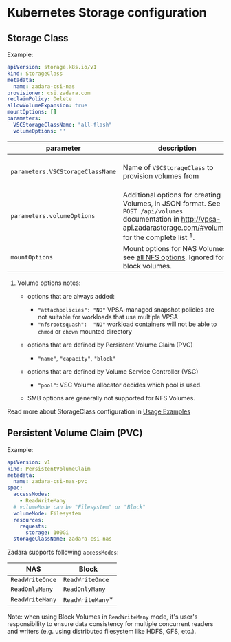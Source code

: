 # Kubernetes Storage configuration

## Storage Class

Example:

```yaml
apiVersion: storage.k8s.io/v1
kind: StorageClass
metadata:
  name: zadara-csi-nas
provisioner: csi.zadara.com
reclaimPolicy: Delete
allowVolumeExpansion: true
mountOptions: []
parameters:
  VSCStorageClassName: "all-flash"
  volumeOptions: ''
```

| parameter                        | description                                                                                                                                                                      | required                                           | examples                                         |
|----------------------------------|----------------------------------------------------------------------------------------------------------------------------------------------------------------------------------|----------------------------------------------------|--------------------------------------------------|
| `parameters.VSCStorageClassName` | Name of `VSCStorageClass` to provision volumes from                                                                                                                              | No (if not set, default `VSCStorageClass` is used) | `zadara-all-flash`                               |
| `parameters.volumeOptions`       | Additional options for creating Volumes, in JSON format. See `POST /api/volumes` documentation in http://vpsa-api.zadarastorage.com/#volumes for the complete list <sup>1</sup>. | No                                                 | `'{"nfsanonuid":"65500", "nfsanongid":"65500"}'` |
| `mountOptions`                   | Mount options for NAS Volumes, see [all NFS options](https://linux.die.net/man/5/nfs). Ignored for block volumes.                                                                | No                                                 | `["nfsvers=4.1", "hard"]`                        |

1. Volume options notes:
   - options that are always added:
       - `"attachpolicies": "NO"` VPSA-managed snapshot policies are not suitable for workloads that use multiple VPSA
       - `"nfsrootsquash":  "NO"` workload containers will not be able to `chmod` or `chown` mounted directory

   - options that are defined by Persistent Volume Claim (PVC)
       - `"name"`, `"capacity"`, `"block"`

   - options that are defined by Volume Service Controller (VSC)
       - `"pool"`: VSC Volume allocator decides which pool is used.

   - SMB options are generally not supported for NFS Volumes.


Read more about StorageClass configuration in [Usage Examples](examples.md#configuring-volume-options)

## Persistent Volume Claim (PVC)

Example:
```yaml
apiVersion: v1
kind: PersistentVolumeClaim
metadata:
  name: zadara-csi-nas-pvc
spec:
  accessModes:
    - ReadWriteMany
  # volumeMode can be "Filesystem" or "Block"
  volumeMode: Filesystem
  resources:
    requests:
      storage: 100Gi
  storageClassName: zadara-csi-nas
```

Zadara supports following `accessModes`:

| NAS             | Block            |
|-----------------|------------------|
| `ReadWriteOnce` | `ReadWriteOnce`  |
| `ReadOnlyMany`  | `ReadOnlyMany`   |
| `ReadWriteMany` | `ReadWriteMany`* |

Note: when using Block Volumes in `ReadWriteMany` mode, it's user's responsibility to ensure data consistency for multiple
concurrent readers and writers
(e.g. using distributed filesystem like HDFS, GFS, etc.).
